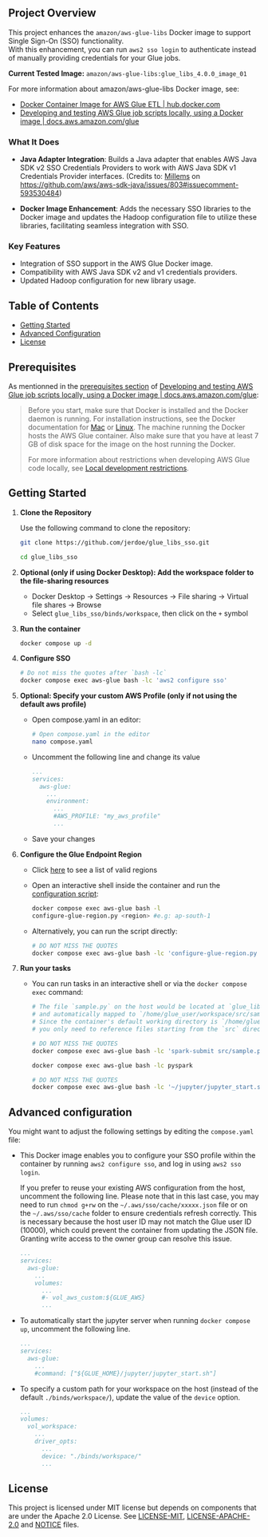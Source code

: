 ## Project Overview

This project enhances the `amazon/aws-glue-libs` Docker image to support Single Sign-On (SSO) functionality.  
With this enhancement, you can run `aws2 sso login` to authenticate instead of manually providing credentials for your Glue jobs.

**Current Tested Image:** `amazon/aws-glue-libs:glue_libs_4.0.0_image_01` 

For more information about amazon/aws-glue-libs Docker image, see:
- [Docker Container Image for AWS Glue ETL | hub.docker.com](https://hub.docker.com/r/amazon/aws-glue-libs)
- [Developing and testing AWS Glue job scripts locally, using a Docker image | docs.aws.amazon.com/glue](https://docs.aws.amazon.com/glue/latest/dg/aws-glue-programming-etl-libraries.html#develop-local-docker-image)

### What It Does

- **Java Adapter Integration**: Builds a Java adapter that enables AWS Java SDK v2 SSO Credentials Providers
to work with AWS Java SDK v1 Credentials Provider interfaces.
(Credits to: [Millems](https://github.com/millems) on https://github.com/aws/aws-sdk-java/issues/803#issuecomment-593530484)

- **Docker Image Enhancement**: Adds the necessary SSO libraries to the Docker image and updates the Hadoop configuration file to utilize these libraries, facilitating seamless integration with SSO.

### Key Features

- Integration of SSO support in the AWS Glue Docker image.
- Compatibility with AWS Java SDK v2 and v1 credentials providers.
- Updated Hadoop configuration for new library usage.

## Table of Contents

- [Getting Started](#getting-started)
- [Advanced Configuration](#advanced-configuration)
- [License](#license)

## Prerequisites
As mentionned in the [prerequisites section](https://docs.aws.amazon.com/glue/latest/dg/aws-glue-programming-etl-libraries.html#develop-local-docker-image-prereq) 
of [Developing and testing AWS Glue job scripts locally, using a Docker image | docs.aws.amazon.com/glue](https://docs.aws.amazon.com/glue/latest/dg/aws-glue-programming-etl-libraries.html#develop-local-docker-image):

>Before you start, make sure that Docker is installed and the Docker daemon is running. For installation instructions,
>see the Docker documentation for [Mac](https://docs.docker.com/docker-for-mac/install/) or [Linux](https://docs.docker.com/engine/install/).
>The machine running the Docker hosts the AWS Glue container.
>Also make sure that you have at least 7 GB of disk space for the image on the host running the Docker.
>
>For more information about restrictions when developing AWS Glue code locally, see [Local development restrictions](https://docs.aws.amazon.com/glue/latest/dg/aws-glue-programming-etl-libraries.html#local-dev-restrictions).


## Getting Started

1. **Clone the Repository**

   Use the following command to clone the repository:

   ```bash
   git clone https://github.com/jerdoe/glue_libs_sso.git

   cd glue_libs_sso
   ```

1. **Optional (only if using Docker Desktop): Add the workspace folder to the file-sharing resources**
   
   - Docker Desktop -> Settings -> Resources -> File sharing -> Virtual file shares -> Browse
   - Select `glue_libs_sso/binds/workspace`, then click on the `+` symbol
     
1. **Run the container**

   ```bash
   docker compose up -d   
   ```
1. **Configure SSO**
   ```bash
   # Do not miss the quotes after `bash -lc`
   docker compose exec aws-glue bash -lc 'aws2 configure sso'
   ```
1. **Optional: Specify your custom AWS Profile (only if not using the default aws profile)**
   - Open compose.yaml in an editor:
     
     ```bash
     # Open compose.yaml in the editor
     nano compose.yaml
     ```
   - Uncomment the following line and change its value
     
     ```yaml
     ...
     services:
       aws-glue:
         ...
         environment:
           ...
           #AWS_PROFILE: "my_aws_profile"   
           ...
     ```
   - Save your changes
     
1. **Configure the Glue Endpoint Region**
   - Click [here](https://docs.aws.amazon.com/general/latest/gr/glue.html) to see a list of valid regions
   - Open an interactive shell inside the container and run the [configuration script](https://github.com/jerdoe/glue_libs_sso/blob/main/configure-glue-region.py):

     ```bash
     docker compose exec aws-glue bash -l
     configure-glue-region.py <region> #e.g: ap-south-1
     ```

   - Alternatively, you can run the script directly:

     ```bash
     # DO NOT MISS THE QUOTES
     docker compose exec aws-glue bash -lc 'configure-glue-region.py <region>'
     ```


1. **Run your tasks**
   - You can run tasks in an interactive shell or via the `docker compose exec` command:

     ```bash     
     # The file `sample.py` on the host would be located at `glue_libs_sso/binds/workspace/src/sample.py`
     # and automatically mapped to `/home/glue_user/workspace/src/sample.py` inside the container.
     # Since the container's default working directory is `/home/glue_user/workspace`,
     # you only need to reference files starting from the `src` directory.

     # DO NOT MISS THE QUOTES
     docker compose exec aws-glue bash -lc 'spark-submit src/sample.py'

     docker compose exec aws-glue bash -lc pyspark

     # DO NOT MISS THE QUOTES
     docker compose exec aws-glue bash -lc '~/jupyter/jupyter_start.sh'
     ```
   

## Advanced configuration

   You might want to adjust the following settings by editing the `compose.yaml` file:
      
   - This Docker image enables you to configure your SSO profile within the container
     by running `aws2 configure sso`, and log in using `aws2 sso login`.
     
     If you prefer to reuse your existing AWS configuration from the host, uncomment the following line.
     Please note that in this last case, you may need to run `chmod g+rw` on the `~/.aws/sso/cache/xxxxx.json`
     file or on the `~/.aws/sso/cache` folder to ensure credentials refresh correctly.
     This is necessary because the host user ID may not match the Glue user ID (10000),
     which could prevent the container from updating the JSON file.
     Granting write access to the owner group can resolve this issue.
     
     ```yaml
     ...
     services:
       aws-glue:
         ...
         volumes:
           ...
           #- vol_aws_custom:${GLUE_AWS}
           ...
     ```
     
   - To automatically start the jupyter server when running `docker compose up`,
       uncomment the following line.
     
     ```yaml
     ...
     services:
       aws-glue:
         ...
         #command: ["${GLUE_HOME}/jupyter/jupyter_start.sh"]
     ```
     
   - To specify a custom path for your workspace on the host (instead of the default
     `./binds/workspace/`), update the value of the `device` option.
   
     ```yaml
     ...
     volumes:
       vol_workspace:
         ...
         driver_opts:
           ...
           device: "./binds/workspace/"
           ...
     ```
## License

This project is licensed under MIT license but depends on components that are under the Apache 2.0 License.
See [LICENSE-MIT](LICENSE-MIT), [LICENSE-APACHE-2.0](LICENSE-APACHE-2.0) and [NOTICE](NOTICE) files.
